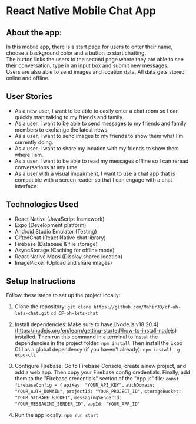 # React Native Mobile Chat App

## About the app:

In this mobile app, there is a start page for users to enter their name, choose a background color and a button to start chatting.  
The button links the users to the second page where they are able to see their conversation, type in an input box and submit new messages.  
Users are also able to send images and location data. All data gets stored online and offline.

## User Stories

- As a new user, I want to be able to easily enter a chat room so I can quickly start talking to my
  friends and family.
- As a user, I want to be able to send messages to my friends and family members to exchange
  the latest news.
- As a user, I want to send images to my friends to show them what I’m currently doing.
- As a user, I want to share my location with my friends to show them where I am.
- As a user, I want to be able to read my messages offline so I can reread conversations at any
  time.
- As a user with a visual impairment, I want to use a chat app that is compatible with a screen
  reader so that I can engage with a chat interface.

## Technologies Used

- React Native (JavaScript framework)
- Expo (Development platform)
- Android Studio Emulator (Testing)
- GiftedChat (React Native chat library)
- Firebase (Database & file storage)
- AsyncStorage (Caching for offline mode)
- React Native Maps (Display shared location)
- ImagePicker (Upload and share images)

## Setup Instructions

Follow these steps to set up the project locally:

1. Clone the repository:
   `git clone https://github.com/Mahir33/cf-oh-lets-chat.git`
   `cd CF-oh-lets-chat`

2. Install dependencies:
   Make sure to have [Node.js v18.20.4] (https://nodejs.org/en/learn/getting-started/how-to-install-nodejs) installed. Then run this command in a terminal to install the dependencies in the project folder:
   `npm install`
   Then install the Expo CLI as a global dependency (if you haven't already):
   `npm install -g expo-cli`

3. Configure Firebase: Go to Firebase Console, create a new project, and add a web app. Then copy your Firebase config credentials. Finally, add them to the "Firebase credentials" section of the "App.js" file:
   `const firebaseConfig = {`
   `apiKey: "YOUR_API_KEY",`
   `authDomain: "YOUR_AUTH_DOMAIN",`
   `projectId: "YOUR_PROJECT_ID",`
   `storageBucket: "YOUR_STORAGE_BUCKET",`
   `messagingSenderId: "YOUR_MESSAGING_SENDER_ID",`
   `appId: "YOUR_APP_ID"`

4. Run the app locally:
   `npm run start`